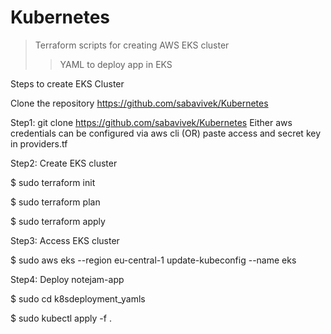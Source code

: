 # Kubernetes
> Terraform scripts for creating AWS EKS cluster
>> YAML to deploy app in EKS


Steps to create EKS Cluster


Clone the repository https://github.com/sabavivek/Kubernetes



Step1: git clone https://github.com/sabavivek/Kubernetes
Either aws credentials can be configured via aws cli (OR) paste access and secret key in providers.tf

Step2: Create EKS cluster


$ sudo terraform init


$ sudo terraform plan


$ sudo terraform apply

Step3: Access EKS cluster


$ sudo aws eks --region eu-central-1 update-kubeconfig --name eks

Step4: Deploy notejam-app


$ sudo cd k8sdeployment_yamls


$ sudo kubectl apply -f .
